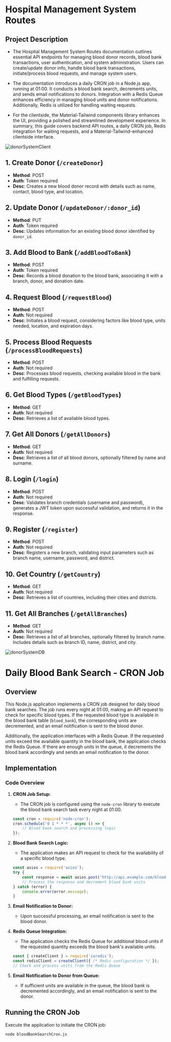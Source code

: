 # Hospital Management System Routes

## Project Description

- The Hospital Management System Routes documentation outlines essential API endpoints for managing blood donor records, blood bank transactions, user authentication, and system administration. Users can create/update donor info, handle blood bank transactions, initiate/process blood requests, and manage system users.

- The documentation introduces a daily CRON job in a Node.js app, running at 01:00. It conducts a blood bank search, decrements units, and sends email notifications to donors. Integration with a Redis Queue enhances efficiency in managing blood units and donor notifications. Additionally, Redis is utilized for handling waiting requests.

- For the clientside, the Material-Tailwind components library enhances the UI, providing a polished and streamlined development experience. In summary, this guide covers backend API routes, a daily CRON job, Redis integration for waiting requests, and a Material-Tailwind-enhanced clientside interface.

![donorSystemClient](https://github.com/atakandgn/BloodDonorSystem/assets/108396649/35b719c9-f0f9-456d-a7d4-e8fe381edc7a)

## 1. Create Donor (`/createDonor`)

- **Method**: POST
- **Auth**: Token required
- **Desc**: Creates a new blood donor record with details such as name, contact, blood type, and location.

## 2. Update Donor (`/updateDonor/:donor_id`)

- **Method**: PUT
- **Auth**: Token required
- **Desc**: Updates information for an existing blood donor identified by `donor_id`.

## 3. Add Blood to Bank (`/addBloodToBank`)

- **Method**: POST
- **Auth**: Token required
- **Desc**: Records a blood donation to the blood bank, associating it with a branch, donor, and donation date.

## 4. Request Blood (`/requestBlood`)

- **Method**: POST
- **Auth**: Not required
- **Desc**: Initiates a blood request, considering factors like blood type, units needed, location, and expiration days.

## 5. Process Blood Requests (`/processBloodRequests`)

- **Method**: POST
- **Auth**: Not required
- **Desc**: Processes blood requests, checking available blood in the bank and fulfilling requests.

## 6. Get Blood Types (`/getBloodTypes`)

- **Method**: GET
- **Auth**: Not required
- **Desc**: Retrieves a list of available blood types.

## 7. Get All Donors (`/getAllDonors`)

- **Method**: GET
- **Auth**: Not required
- **Desc**: Retrieves a list of all blood donors, optionally filtered by name and surname.

## 8. Login (`/login`)

- **Method**: POST
- **Auth**: Not required
- **Desc**: Validates branch credentials (username and password), generates a JWT token upon successful validation, and returns it in the response.

## 9. Register (`/register`)

- **Method**: POST
- **Auth**: Not required
- **Desc**: Registers a new branch, validating input parameters such as branch name, username, password, and district.

## 10. Get Country (`/getCountry`)

- **Method**: GET
- **Auth**: Not required
- **Desc**: Retrieves a list of countries, including their cities and districts.

## 11. Get All Branches (`/getAllBranches`)

- **Method**: GET
- **Auth**: Not required
- **Desc**: Retrieves a list of all branches, optionally filtered by branch name. Includes details such as branch ID, name, district, and city.


![donorSystemDB](https://github.com/atakandgn/BloodDonorSystem/assets/108396649/7f47d35d-7381-4388-b5da-e06bf787a552)

# Daily Blood Bank Search - CRON Job

## Overview

This Node.js application implements a CRON job designed for daily blood bank searches. The job runs every night at 01:00, making an API request to check for specific blood types. If the requested blood type is available in the blood bank table (`blood_bank`), the corresponding units are decremented, and an email notification is sent to the blood donor.

Additionally, the application interfaces with a Redis Queue. If the requested units exceed the available quantity in the blood bank, the application checks the Redis Queue. If there are enough units in the queue, it decrements the blood bank accordingly and sends an email notification to the donor.

## Implementation

### Code Overview

1. **CRON Job Setup:**
   - The CRON job is configured using the `node-cron` library to execute the blood bank search task every night at 01:00.

    ```javascript
    const cron = require('node-cron');
    cron.schedule('0 1 * * *', async () => {
        // Blood bank search and processing logic
    });
    ```

2. **Blood Bank Search Logic:**
   - The application makes an API request to check for the availability of a specific blood type.

    ```javascript
    const axios = require('axios');
    try {
        const response = await axios.post('http://api.example.com/bloodBankSearch');
        // Process the response and decrement blood bank units
    } catch (error) {
        console.error(error.message);
    }
    ```

3. **Email Notification to Donor:**
   - Upon successful processing, an email notification is sent to the blood donor.

4. **Redis Queue Integration:**
   - The application checks the Redis Queue for additional blood units if the requested quantity exceeds the blood bank's available units.

    ```javascript
    const { createClient } = require('ioredis');
    const redisClient = createClient({ /* Redis configuration */ });
    // Check and process units from the Redis Queue
    ```

5. **Email Notification to Donor from Queue:**
   - If sufficient units are available in the queue, the blood bank is decremented accordingly, and an email notification is sent to the donor.

## Running the CRON Job

Execute the application to initiate the CRON job:

```bash
node bloodBankSearchCron.js
